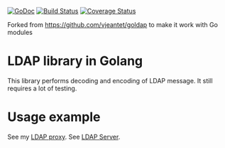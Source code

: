 [![GoDoc](https://godoc.org/github.com/lor00x/goldap?status.svg)](https://godoc.org/github.com/lor00x/goldap)
[![Build Status](https://travis-ci.org/lor00x/goldap.svg)](https://travis-ci.org/lor00x/goldap)
[![Coverage Status](https://coveralls.io/repos/lor00x/goldap/badge.png?branch=master)](https://coveralls.io/r/lor00x/goldap?branch=master)

Forked from https://github.com/vjeantet/goldap to make it work with Go modules

# LDAP library in Golang

This library performs decoding and encoding of LDAP message.
It still requires a lot of testing.

# Usage example
See my [LDAP proxy](https://github.com/lor00x/goldap-proxy).
See [LDAP Server](https://github.com/vjeantet/ldapserver).

